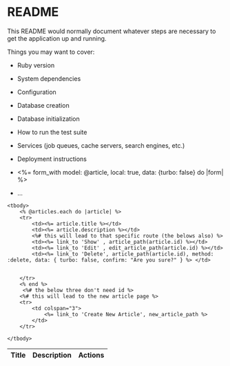 # README

This README would normally document whatever steps are necessary to get the
application up and running.

Things you may want to cover:

* Ruby version

* System dependencies

* Configuration

* Database creation

* Database initialization

* How to run the test suite

* Services (job queues, cache servers, search engines, etc.)

* Deployment instructions

* <%= form_with model: @article, local: true, data:   {turbo: false} do |form| %>
* ...


<table>
    <thead>
        <tr>
        <th>Title</th>
        <th>Description</th>
        <th colspan = "3"> Actions</th>
        </tr>
    </thead>
    
    <tbody>
        <% @articles.each do |article| %>
        <tr>
            <td><%= article.title %></td>
            <td><%= article.description %></td>
            <%# this will lead to that specific route (the belows also) %>
            <td><%= link_to 'Show' , article_path(article.id) %></td> 
            <td><%= link_to 'Edit' , edit_article_path(article.id) %></td>
            <td><%= link_to 'Delete', article_path(article.id), method: :delete, data: { turbo: false, confirm: "Are you sure?" } %> </td>

            
        </tr>
        <% end %>
         <%# the below three don't need id %>
        <%# this will lead to the new article page %>
        <tr>
            <td colspan="3">
                <%= link_to 'Create New Article', new_article_path %>
            </td>
        </tr>
   
    </tbody>

</table>
